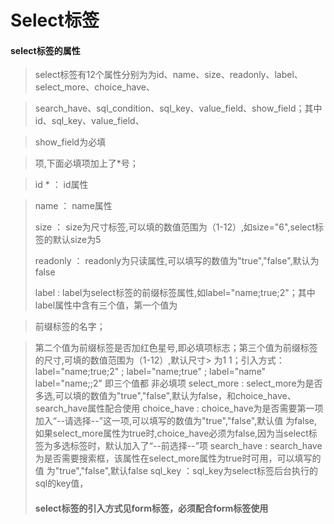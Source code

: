 # Select**标签**

#### select**标签的属性**

>select标签有12个属性分别为为id、name、size、readonly、label、select\_more、choice\_have、

>search\_have、sql\_condition、sql\_key、value\_field、show\_field；其中id、sql\_key、value\_field、

>show\_field为必填

>项,下面必填项加上了\*号；

> id \* ： id属性  

> name ： name属性
>
> size ： size为尺寸标签,可以填的数值范围为（1-12）,如size="6",select标签的默认size为5
>
> readonly ： readonly为只读属性,可以填写的数值为"true","false",默认为false
>
> label : label为select标签的前缀标签属性,如label="name;true;2"；其中label属性中含有三个值，第一个值为

> 前缀标签的名字；

> 第二个值为前缀标签是否加红色星号,即必填项标志；第三个值为前缀标签的尺寸,可填的数值范围为（1-12）,默认尺寸>
为1
> 1；引入方式：label="name;true;2" ; label="name;true" ; label="name" label="name;;2" 即三个值都
> 非必填项
> select\_more : select\_more为是否多选,可以填的数值为"true","false",默认为false，和choice\_have、
> search\_have属性配合使用
> choice\_have : choice\_have为是否需要第一项加入“--请选择--”这一项,可以填写的数值为"true","false",默认值
> 为false,
> 如果select\_more属性为true时,choice\_have必须为false,因为当select标签为多选标签时，默认加入了“--前选择--”项
> search\_have : search\_have为是否需要搜索框，该属性在select\_more属性为true时可用，可以填写的值
> 为"true","false",默认false
> sql\_key  ：sql\_key为select标签后台执行的sql的key值，
> #### select标签的引入方式见form标签，必须配合form标签使用



